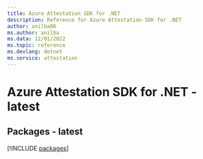 ```yaml
---
title: Azure Attestation SDK for .NET
description: Reference for Azure Attestation SDK for .NET
author: anilba06
ms.author: anilba
ms.data: 12/01/2022
ms.topic: reference
ms.devlang: dotnet
ms.service: attestation
---
```

# Azure Attestation SDK for .NET - latest
## Packages - latest
[!INCLUDE [packages](attestation-index.md)]